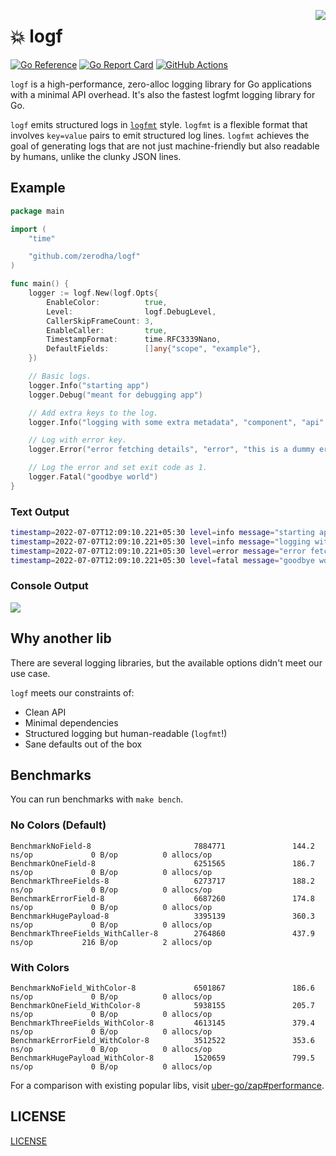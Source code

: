 <a href="https://zerodha.tech"><img src="https://zerodha.tech/static/images/github-badge.svg" align="right" /></a>

# 💥 logf

[![Go Reference](https://pkg.go.dev/badge/github.com/zerodha/logf.svg)](https://pkg.go.dev/github.com/zerodha/logf)
[![Go Report Card](https://goreportcard.com/badge/zerodha/logf)](https://goreportcard.com/report/zerodha/logf)
[![GitHub Actions](https://github.com/zerodha/logf/actions/workflows/build.yml/badge.svg)](https://github.com/zerodha/logf/actions/workflows/build.yml)

`logf` is a high-performance, zero-alloc logging library for Go applications with a minimal API overhead. It's also the fastest logfmt logging library for Go.

`logf` emits structured logs in [`logfmt`](https://brandur.org/logfmt) style. `logfmt` is a flexible format that involves `key=value` pairs to emit structured log lines. `logfmt` achieves the goal of generating logs that are not just machine-friendly but also readable by humans, unlike the clunky JSON lines.

## Example

```go
package main

import (
	"time"

	"github.com/zerodha/logf"
)

func main() {
	logger := logf.New(logf.Opts{
		EnableColor:          true,
		Level:                logf.DebugLevel,
		CallerSkipFrameCount: 3,
		EnableCaller:         true,
		TimestampFormat:      time.RFC3339Nano,
		DefaultFields:        []any{"scope", "example"},
	})

	// Basic logs.
	logger.Info("starting app")
	logger.Debug("meant for debugging app")

	// Add extra keys to the log.
	logger.Info("logging with some extra metadata", "component", "api", "user", "karan")

	// Log with error key.
	logger.Error("error fetching details", "error", "this is a dummy error")

	// Log the error and set exit code as 1.
	logger.Fatal("goodbye world")
}
```

### Text Output

```bash
timestamp=2022-07-07T12:09:10.221+05:30 level=info message="starting app"
timestamp=2022-07-07T12:09:10.221+05:30 level=info message="logging with some extra metadata" component=api user=karan
timestamp=2022-07-07T12:09:10.221+05:30 level=error message="error fetching details" error="this is a dummy error"
timestamp=2022-07-07T12:09:10.221+05:30 level=fatal message="goodbye world"
```

### Console Output

![](examples/screenshot.png)

## Why another lib

There are several logging libraries, but the available options didn't meet our use case.

`logf` meets our constraints of:

- Clean API
- Minimal dependencies
- Structured logging but human-readable (`logfmt`!)
- Sane defaults out of the box

## Benchmarks

You can run benchmarks with `make bench`.

### No Colors (Default)

```
BenchmarkNoField-8                       7884771               144.2 ns/op             0 B/op          0 allocs/op
BenchmarkOneField-8                      6251565               186.7 ns/op             0 B/op          0 allocs/op
BenchmarkThreeFields-8                   6273717               188.2 ns/op             0 B/op          0 allocs/op
BenchmarkErrorField-8                    6687260               174.8 ns/op             0 B/op          0 allocs/op
BenchmarkHugePayload-8                   3395139               360.3 ns/op             0 B/op          0 allocs/op
BenchmarkThreeFields_WithCaller-8        2764860               437.9 ns/op           216 B/op          2 allocs/op
```

### With Colors

```
BenchmarkNoField_WithColor-8             6501867               186.6 ns/op             0 B/op          0 allocs/op
BenchmarkOneField_WithColor-8            5938155               205.7 ns/op             0 B/op          0 allocs/op
BenchmarkThreeFields_WithColor-8         4613145               379.4 ns/op             0 B/op          0 allocs/op
BenchmarkErrorField_WithColor-8          3512522               353.6 ns/op             0 B/op          0 allocs/op
BenchmarkHugePayload_WithColor-8         1520659               799.5 ns/op             0 B/op          0 allocs/op
```

For a comparison with existing popular libs, visit [uber-go/zap#performance](https://github.com/uber-go/zap#performance).

## LICENSE

[LICENSE](./LICENSE)
